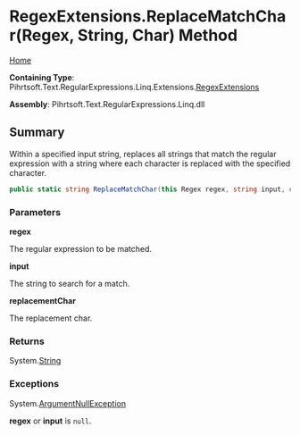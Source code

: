 # RegexExtensions\.ReplaceMatchChar\(Regex, String, Char\) Method

[Home](../../../../../../../README.md)

**Containing Type**: Pihrtsoft\.Text\.RegularExpressions\.Linq\.Extensions\.[RegexExtensions](../README.md)

**Assembly**: Pihrtsoft\.Text\.RegularExpressions\.Linq\.dll

## Summary

Within a specified input string, replaces all strings that match the regular expression with a string where each character is replaced with the specified character\.

```csharp
public static string ReplaceMatchChar(this Regex regex, string input, char replacementChar)
```

### Parameters

**regex**

The regular expression to be matched\.

**input**

The string to search for a match\.

**replacementChar**

The replacement char\.

### Returns

System\.[String](https://docs.microsoft.com/en-us/dotnet/api/system.string)

### Exceptions

System\.[ArgumentNullException](https://docs.microsoft.com/en-us/dotnet/api/system.argumentnullexception)

**regex** or **input** is `null`\.

